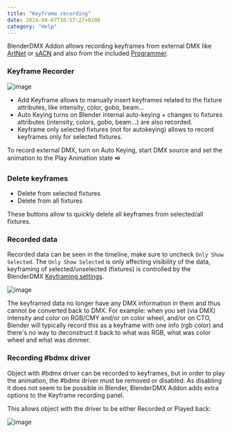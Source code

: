 ```yaml
---
title: "Keyframe recording"
date: 2024-04-07T10:57:27+0200
category: "Help"
---
```


BlenderDMX Addon allows recording keyframes from external DMX like [ArtNet](../artnet) or [sACN](../sacn) and also from the included [Programmer](../programmer).

### Keyframe Recorder

![image](../media/keyframe_recorder.png)

- Add Keyframe allows to manually insert keyframes related to the fixture attributes, like intensity, color, gobo, beam...
- Auto Keying turns on Blender internal auto-keying + changes to fixtures attributes (intensity, colors, gobo, beam...) are also recorded.
- Keyframe only selected fixtures (not for autokeying) allows to record keyframes only for selected fixtures.

To record external DMX, turn on Auto Keying, start DMX source and set the animation to the Play Animation state :play_or_pause_button: 

### Delete keyframes

- Delete from selected fixtures
- Delete from all fixtures

These buttons allow to quickly delete all keyframes from selected/all fixtures.

### Recorded data

Recorded data can be seen in the timeline, make sure to uncheck `Only Show
Selected`.  The `Only Show Selected` is only affecting visibility of the data,
keyframing of selected/unselected (fixtures) is controlled by the BlenderDMX
[Keyframing settings](#keyframe-recorder).

![image](../media/keyframe_list.png)

The keyframed data no longer have any DMX information in them and thus cannot
be converted back to DMX. For example: when you set (via DMX) intensity and
color on RGB/CMY and/or on color wheel, and/or on CTO, Blender will typically
record this as a keyframe with one info (rgb color) and there's no way to
deconstruct it back to what was RGB, what was color wheel and what was dimmer.

### Recording \#bdmx driver

Object with \#bdmx driver can be recorded to keyframes, but in order to play
the animation, the \#bdmx driver must be removed or disabled. As disabling it
does not seem to be possible in Blender, BlenderDMX Addon adds extra options to
the Keyframe recording panel.

This allows object with the driver to be either Recorded or Played back:

![image](../media/keyframe_driver_options.png)

